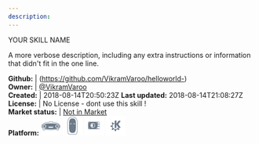 ```yaml
---
description: 
---
```

YOUR SKILL NAME

A more verbose description, including any extra instructions or
information that didn't fit in the one line.

**Github:** | (https://github.com/VikramVaroo/helloworld-)  
**Owner:** | [@VikramVaroo](https://github.com/VikramVaroo)  
**Created:** | 2018-08-14T20:50:23Z  **Last updated:** 2018-08-14T21:08:27Z  
**License:** | No License - dont use this skill !  
**Market status:** | [Not in Market](https://market.mycroft.ai/skill/)  
**Platform:**   ![](.gitbook/assets/mark-1-icon.png)  ![](.gitbook/assets/mark-2-icon.png)  ![](.gitbook/assets/picroft-icon.png)  ![](.gitbook/assets/kde.png)   
